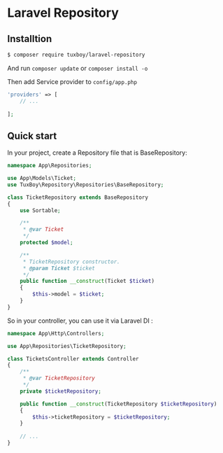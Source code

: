 # Laravel Repository

## Installtion

```bash
$ composer require tuxboy/laravel-repository
```

And run `composer update` or `composer install -o`

Then add Service provider to `config/app.php`

```php
'providers' => [
    // ...
    
];
```

## Quick start

In your project, create a Repository file that is BaseRepository:

```php
namespace App\Repositories;

use App\Models\Ticket;
use TuxBoy\Repository\Repositories\BaseRepository;

class TicketRepository extends BaseRepository
{
    use Sortable;

    /**
     * @var Ticket
     */
    protected $model;

    /**
     * TicketRepository constructor.
     * @param Ticket $ticket
     */
    public function __construct(Ticket $ticket)
    {
        $this->model = $ticket;
    }
}    
```

So in your controller, you can use it via Laravel DI : 

```php
namespace App\Http\Controllers;

use App\Repositories\TicketRepository;

class TicketsController extends Controller
{
    /**
     * @var TicketRepository
     */
    private $ticketRepository;

    public function __construct(TicketRepository $ticketRepository)
    {
        $this->ticketRepository = $ticketRepository;
    }
    
    // ...
}   
```
